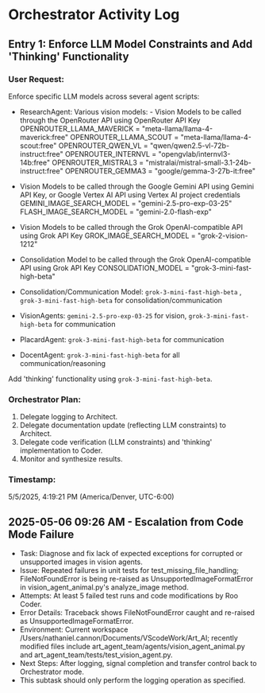 # Orchestrator Activity Log
## Entry 1: Enforce LLM Model Constraints and Add 'Thinking' Functionality

### User Request:
Enforce specific LLM models across several agent scripts:
- ResearchAgent: Various vision models:  - Vision Models to be called through the OpenRouter API using OpenRouter API Key
OPENROUTER_LLAMA_MAVERICK = "meta-llama/llama-4-maverick:free"
OPENROUTER_LLAMA_SCOUT = "meta-llama/llama-4-scout:free"
OPENROUTER_QWEN_VL = "qwen/qwen2.5-vl-72b-instruct:free"
OPENROUTER_INTERNVL = "opengvlab/internvl3-14b:free"
OPENROUTER_MISTRAL3 = "mistralai/mistral-small-3.1-24b-instruct:free"
OPENROUTER_GEMMA3 = "google/gemma-3-27b-it:free"
 - Vision Models to be called through the Google Gemini API using Gemini API Key, or Google Vertex AI API using Vertex AI project credentials
GEMINI_IMAGE_SEARCH_MODEL = "gemini-2.5-pro-exp-03-25"
FLASH_IMAGE_SEARCH_MODEL = "gemini-2.0-flash-exp"
 - Vision Models to be called through the Grok OpenAI-compatible API using Grok API Key
GROK_IMAGE_SEARCH_MODEL = "grok-2-vision-1212"
 - Consolidation Model to be called through the Grok OpenAI-compatible API using Grok API Key
CONSOLIDATION_MODEL = "grok-3-mini-fast-high-beta"

- Consolidation/Communication Model: `grok-3-mini-fast-high-beta`
, `grok-3-mini-fast-high-beta` for consolidation/communication
- VisionAgents: `gemini-2.5-pro-exp-03-25` for vision, `grok-3-mini-fast-high-beta` for communication
- PlacardAgent: `grok-3-mini-fast-high-beta` for communication
- DocentAgent: `grok-3-mini-fast-high-beta` for all communication/reasoning

Add 'thinking' functionality using `grok-3-mini-fast-high-beta`.

### Orchestrator Plan:
1. Delegate logging to Architect.
2. Delegate documentation update (reflecting LLM constraints) to Architect.
3. Delegate code verification (LLM constraints) and 'thinking' implementation to Coder.
4. Monitor and synthesize results.

### Timestamp:
5/5/2025, 4:19:21 PM (America/Denver, UTC-6:00)
## 2025-05-06 09:26 AM - Escalation from Code Mode Failure
- Task: Diagnose and fix lack of expected exceptions for corrupted or unsupported images in vision agents.
- Issue: Repeated failures in unit tests for test_missing_file_handling; FileNotFoundError is being re-raised as UnsupportedImageFormatError in vision_agent_animal.py's analyze_image method.
- Attempts: At least 5 failed test runs and code modifications by Roo Coder.
- Error Details: Traceback shows FileNotFoundError caught and re-raised as UnsupportedImageFormatError.
- Environment: Current workspace /Users/nathaniel.cannon/Documents/VScodeWork/Art_AI; recently modified files include art_agent_team/agents/vision_agent_animal.py and art_agent_team/tests/test_vision_agent.py.
- Next Steps: After logging, signal completion and transfer control back to Orchestrator mode.
- This subtask should only perform the logging operation as specified.